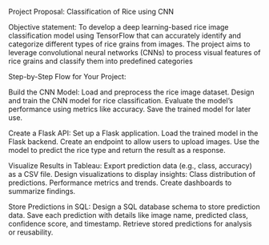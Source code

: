 Project Proposal: Classification of Rice using CNN

Objective statement:
To develop a deep learning-based rice image classification model using TensorFlow
that can accurately identify and categorize different types of rice grains from 
images. The project aims to leverage convolutional neural networks (CNNs) to 
process visual features of rice grains and classify them into predefined categories 

Step-by-Step Flow for Your Project:

Build the CNN Model:
Load and preprocess the rice image dataset.
Design and train the CNN model for rice classification.
Evaluate the model’s performance using metrics like accuracy.
Save the trained model for later use.

Create a Flask API:
Set up a Flask application.
Load the trained model in the Flask backend.
Create an endpoint to allow users to upload images.
Use the model to predict the rice type and return the result as a response.

Visualize Results in Tableau:
Export prediction data (e.g., class, accuracy) as a CSV file.
Design visualizations to display insights:
Class distribution of predictions.
Performance metrics and trends.
Create dashboards to summarize findings.

Store Predictions in SQL:
Design a SQL database schema to store prediction data.
Save each prediction with details like image name, predicted class, confidence score, and timestamp.
Retrieve stored predictions for analysis or reusability.
